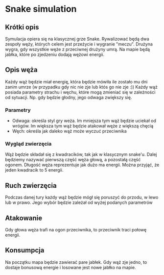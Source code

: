 # Snake simulation
## Krótki opis
Symulacja opiera się na klasycznej grze Snake. Rywalizować będą dwa zespoły węży, których celem jest przeżycie i wygranie "meczu". Drużyna wygra, gdy wszystkie węże z przeciwnej drużyny umrą. Na mapie będą jabłka, które po zjedzeniu dodają wężowi energii.

## Opis węża
Każdy wąż będzie miał energię, która będzie mówiła ile zostało mu dni zanim umrze (w przypadku gdy nic nie zje lub któs go nie zje :)) Każdy wąż posiada parametry strachu i węchu, które mogą zmieniać się w zależności od sytuacji. Np. gdy będzie głodny, jego odwaga zwiększy się. 

### Parametry
* Odwaga: określa styl gry weża. Im mniejsza tym wąż będzie uciekał od wrógów. Im większa tym wąż będzie atakował węże z większą chęcią
* Węch: określa jak daleko wąż może wyczuć przeciwnika

### Wygląd zwierzęcia
Wąż będzie składał się z kwadracików, tak jak w klasycznym snake'u. Dalej będziemy nazywać pierwszą część węża głową, a pozostałą część ogonem. Długość węża reprezentuje jak dużo ma energii. Można przyjąć, że jeden kwadracik to 5 energii.

## Ruch zwierzęcia
Podczas danej tury każdy wąż będzie mógł się poruszyć do przodu, w lewo lub w prawo. Jego wybór będzie zależał od  wyżej podanych parametrów

## Atakowanie 
Gdy głowa węża trafi na ogon przeciwnika, to przeciwnik traci połowę energii.

## Konsumpcja
Na początku mapa będzie zawierać pare jabłek. Gdy wąż zje jedno, to dostaje bonusową energie i losowane jest nowe jabłko na mapie.
